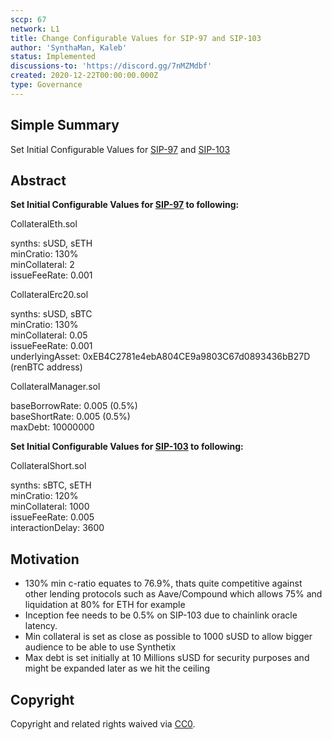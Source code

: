 ```yaml
---
sccp: 67
network: L1
title: Change Configurable Values for SIP-97 and SIP-103
author: 'SynthaMan, Kaleb'
status: Implemented
discussions-to: 'https://discord.gg/7nMZMdbf'
created: 2020-12-22T00:00:00.000Z
type: Governance
---
```


## Simple Summary

Set Initial Configurable Values for <a href="https://sips.synthetix.io/sips/sip-97">SIP-97</a> and <a href="https://sips.synthetix.io/sips/sip-103">SIP-103</a>

## Abstract

<b>Set Initial Configurable Values for <a href="https://sips.synthetix.io/sips/sip-97">SIP-97</a> to following:</b>

CollateralEth.sol <br />

synths: sUSD, sETH <br />
minCratio: 130% <br />
minCollateral: 2 <br />
issueFeeRate: 0.001 <br />

CollateralErc20.sol <br />

synths: sUSD, sBTC <br />
minCratio: 130% <br />
minCollateral: 0.05 <br />
issueFeeRate: 0.001 <br />
underlyingAsset: 0xEB4C2781e4ebA804CE9a9803C67d0893436bB27D (renBTC address) <br />

CollateralManager.sol <br />

baseBorrowRate: 0.005 (0.5%) <br />
baseShortRate: 0.005 (0.5%) <br />
maxDebt: 10000000 <br />

<b>Set Initial Configurable Values for <a href="https://sips.synthetix.io/sips/sip-103">SIP-103</a> to following:</B>

CollateralShort.sol<br />

synths: sBTC, sETH<br />
minCratio: 120%<br />
minCollateral: 1000<br />
issueFeeRate: 0.005<br />
interactionDelay: 3600 <br />

## Motivation

- 130% min c-ratio equates to 76.9%, thats quite competitive against other lending protocols such as Aave/Compound which allows 75% and liquidation at 80% for ETH for example
- Inception fee needs to be 0.5% on SIP-103 due to chainlink oracle latency.
- Min collateral is set as close as possible to 1000 sUSD to allow bigger audience to be able to use Synthetix
- Max debt is set initially at 10 Millions sUSD for security purposes and might be expanded later as we hit the ceiling

## Copyright

Copyright and related rights waived via [CC0](https://creativecommons.org/publicdomain/zero/1.0/).

